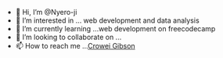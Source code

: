 - 👋 Hi, I’m @Nyero-ji
- 👀 I’m interested in ... web development and data analysis
- 🌱 I’m currently learning ...web development on freecodecamp
- 💞️ I’m looking to collaborate on ...
- 📫 How to reach me ...<a href="mailto:croweigibson@gmail.com">Crowei Gibson</a>

<!---
Nyero-ji/Nyero-ji is a ✨ special ✨ repository because its `README.md` (this file) appears on your GitHub profile.
You can click the Preview link to take a look at your changes.
--->
